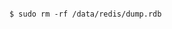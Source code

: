 <!-- usedin: [ _includes/_inlines/AddOns/common/database-backups] - layout:code post: database-backups_note -->

```

$ sudo rm -rf /data/redis/dump.rdb

```
